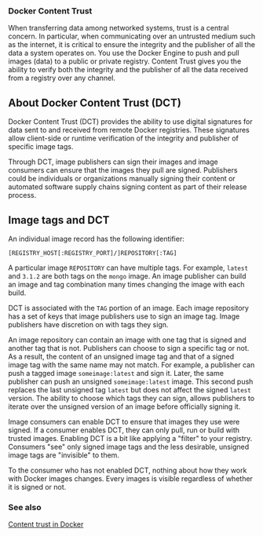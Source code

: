 ### Docker Content Trust

When transferring data among networked systems, trust is a central concern. In particular, when communicating over an
untrusted medium such as the internet, it is critical to ensure the integrity and the publisher of all the data a system
operates on. You use the Docker Engine to push and pull images (data) to a public or private registry. Content Trust
gives you the ability to verify both the integrity and the publisher of all the data received from a registry over any
channel.

## About Docker Content Trust (DCT)

Docker Content Trust (DCT) provides the ability to use digital signatures for data sent to and received from remote
Docker registries. These signatures allow client-side or runtime verification of the integrity and publisher of specific
image tags.

Through DCT, image publishers can sign their images and image consumers can ensure that the images they pull are signed.
Publishers could be individuals or organizations manually signing their content or automated software supply chains
signing content as part of their release process.

## Image tags and DCT

An individual image record has the following identifier:

```shell script
[REGISTRY_HOST[:REGISTRY_PORT]/]REPOSITORY[:TAG]
```

A particular image `REPOSITORY` can have multiple tags. For example, `latest` and `3.1.2` are both tags on the `mongo`
image. An image publisher can build an image and tag combination many times changing the image with each build.

DCT is associated with the `TAG` portion of an image. Each image repository has a set of keys that image publishers use
to sign an image tag. Image publishers have discretion on with tags they sign.

An image repository can contain an image with one tag that is signed and another tag that is not. Publishers can choose
to sign a specific tag or not. As a result, the content of an unsigned image tag and that of a signed image tag with the
same name may not match. For example, a publisher can push a tagged image `someimage:latest` and sign it. Later, the
same publisher can push an unsigned `someimage:latest` image. This second push replaces the last unsigned tag `latest`
but does not affect the signed `latest` version. The ability to choose which tags they can sign, allows publishers to
iterate over the unsigned version of an image before officially signing it.

Image consumers can enable DCT to ensure that images they use were signed. If a consumer enables DCT, they can only
pull, run or build with trusted images. Enabling DCT is a bit like applying a "filter" to your registry. Consumers "see"
only signed image tags and the less desirable, unsigned image tags are "invisible" to them.

To the consumer who has not enabled DCT, nothing about how they work with Docker images changes. Every images is visible
regardless of whether it is signed or not.

### See also
[Content trust in Docker](https://docs.docker.com/engine/security/trust/content_trust/)
